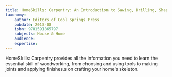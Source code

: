 ```yaml
---
title: HomeSkills: Carpentry: An Introduction to Sawing, Drilling, Shaping & Joining Wood
taxonomy:
	author: Editors of Cool Springs Press
	pubdate: 2013-08
	isbn: 9781591865797
	subjects: House & Home
	audience: 
	expertise: 
---
```

HomeSkills: Carpentry provides all the information you need to learn the essential skill of woodworking, from choosing and using tools to making joints and applying finishes.s on crafting your home's skeleton.